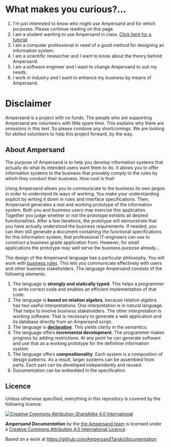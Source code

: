 # What makes you curious?...

1. I'm just interested to know who might use Ampersand and for which purposes. Please continue reading on this page.
2. I am a student wanting to use Ampersand in class. [Click here for a tutorial](/Tutorial)
3. I am a computer professional in need of a good method for designing an information system.
4. I am a scientific researcher and I want to know about the theory behind Ampersand.
5. I am a software engineer and I want to change Ampersand to suit my needs.
6. I work in industry and I want to enhance my business by means of Ampersand.

# Disclaimer
Ampersand is a project with no funds. The people who are supporting Ampersand are volunteers with little spare time. This explains why there are omissions in this text. So please condone any shortcomings. We are looking for skilled volunteers to help this project forward, by the way.

<!---
The purpose of the include here below is that the summary is printed at the front page.

{% include "./SUMMARY.md" %}
-->


## About Ampersand
The purpose of Ampersand is to help you develop information systems that actually do what its intended users want them to do. It allows you to offer information systems to the business that provably comply to the rules by which they conduct their business. How cool is that!

Using Ampersand allows you to communicate to the business its own jargon in order to understand its ways of working. You make your understanding explicit by writing it down in rules and interface specifications. Then, Ampersand generates a real and working prototype of the information system. Both you and business users may exercise this application. Together you judge whether or not the prototype exhibits all desired functionalities. After a few iterations, the prototype will demonstrate that you have actually understood the business requirements. If needed, you can then still generate a document containing the functional specifications for this information system, that professional IT-engineers can use to construct a business grade application from. However, for small applications the prototype may well serve the business purpose already...

The design of the Ampersand language has a particular philosophy. You will work with [business rules](http://www.businessrulesgroup.org/brmanifesto/BRManifesto.pdf). This lets you communicate effectively with users and other business stakeholders. The language Ampersand consists of the following elements:
1. The language is **strongly and statically typed**. This helps a programmer to write correct code and enables an efficient implementation of that code.
2. The language is **based on relation algebra**, because relation algebra has two useful interpretations. One interpretation is in natural language. That helps to involve business stakeholders. The other interpretation is working software. That is necessary to generate a web application and its database directly from an Ampersand script.
3. The language is **[declarative](/why-declarative.md "Why Declarative?")**. This yields clarity in the semantics.
4. The language offers **incremental development**. The programmer makes progress by adding restrictions. At any point he can generate software and use that as a working prototype for the definitive information system.
5. The language offers **compositionality**. Each system is a composition of design patterns. As a result, larger systems can be assembled from parts. Each part can be developed independently and reused.
6. Documentation can be embedded in the specification.



## Licence

Unless otherwise specified, everything in this repository is covered by the following licence:

[![Creative Commons Attribution-ShareAlike 4.0 International](https://licensebuttons.net/l/by-sa/4.0/88x31.png)](http://creativecommons.org/licenses/by-sa/4.0/)

***Ampersand Documentation*** by the [the Ampersand team](https://www.gitbook.com/@ampersandtarski) is licensed under a [Creative Commons Attribution 4.0 International Licence](http://creativecommons.org/licenses/by-sa/4.0/).

Based on a work at https://github.com/AmpersandTarski/documentation

